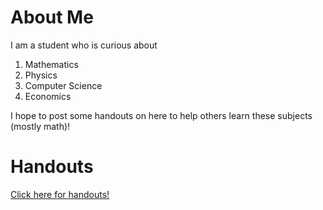 # About Me
I am a student who is curious about
1. Mathematics
2. Physics
3. Computer Science
4. Economics

I hope to post some handouts on here to help others learn these subjects (mostly math)!

# Handouts
<a href="handouts">Click here for handouts!</a>
